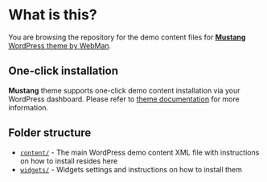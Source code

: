 # What is this?

You are browsing the repository for the demo content files for [**Mustang** WordPress theme by WebMan](http://www.webmandesign.eu/mustang-wordpress-theme/).


## One-click installation

**Mustang** theme supports one-click demo content installation via your WordPress dashboard. Please refer to [theme documentation](https://www.webmandesign.eu/manual/mustang/#demo-content) for more information.


## Folder structure

* [`content/`](https://github.com/webmandesign/demo-content/tree/master/mustang/content) - The main WordPress demo content XML file with instructions on how to install resides here
* [`widgets/`](https://github.com/webmandesign/demo-content/tree/master/mustang/widgets) - Widgets settings and instructions on how to install them
